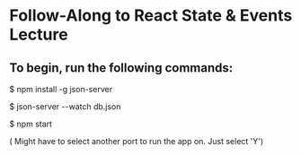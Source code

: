 # Follow-Along to React State & Events Lecture

## To begin, run the following commands:

$ npm install -g json-server

$ json-server --watch db.json

$ npm start

( Might have to select another port to run the app on. Just select 'Y')
